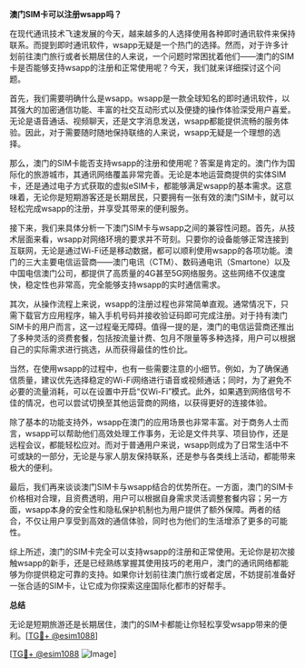 **澳门SIM卡可以注册wsapp吗？**

在现代通讯技术飞速发展的今天，越来越多的人选择使用各种即时通讯软件来保持联系。而提到即时通讯软件，wsapp无疑是一个热门的选择。然而，对于许多计划前往澳门旅行或者长期居住的人来说，一个问题时常困扰着他们——澳门的SIM卡是否能够支持wsapp的注册和正常使用呢？今天，我们就来详细探讨这个问题。

首先，我们需要明确什么是wsapp。wsapp是一款全球知名的即时通讯软件，以其强大的加密通信功能、丰富的社交互动形式以及便捷的操作体验深受用户喜爱。无论是语音通话、视频聊天，还是文字消息发送，wsapp都能提供流畅的服务体验。因此，对于需要随时随地保持联络的人来说，wsapp无疑是一个理想的选择。

那么，澳门的SIM卡能否支持wsapp的注册和使用呢？答案是肯定的。澳门作为国际化的旅游城市，其通讯网络覆盖非常完善。无论是本地运营商提供的实体SIM卡，还是通过电子方式获取的虚拟eSIM卡，都能够满足wsapp的基本需求。这意味着，无论你是短期游客还是长期居民，只要拥有一张有效的澳门SIM卡，就可以轻松完成wsapp的注册，并享受其带来的便利服务。

接下来，我们来具体分析一下澳门SIM卡与wsapp之间的兼容性问题。首先，从技术层面来看，wsapp对网络环境的要求并不苛刻。只要你的设备能够正常连接到互联网，无论是通过Wi-Fi还是移动数据，都可以顺利使用wsapp的各项功能。澳门的三大主要电信运营商——澳门电讯（CTM）、数码通电讯（Smartone）以及中国电信澳门公司，都提供了高质量的4G甚至5G网络服务。这些网络不仅速度快，稳定性也非常高，完全能够支持wsapp的实时通信需求。

其次，从操作流程上来说，wsapp的注册过程也非常简单直观。通常情况下，只需下载官方应用程序，输入手机号码并接收验证码即可完成注册。对于持有澳门SIM卡的用户而言，这一过程毫无障碍。值得一提的是，澳门的电信运营商还推出了多种灵活的资费套餐，包括按流量计费、包月不限量等多种选择，用户可以根据自己的实际需求进行挑选，从而获得最佳的性价比。

当然，在使用wsapp的过程中，也有一些需要注意的小细节。例如，为了确保通信质量，建议优先选择稳定的Wi-Fi网络进行语音或视频通话；同时，为了避免不必要的流量消耗，可以在设置中开启“仅Wi-Fi”模式。此外，如果遇到网络信号不佳的情况，也可以尝试切换至其他运营商的网络，以获得更好的连接体验。

除了基本的功能支持外，wsapp在澳门的应用场景也非常丰富。对于商务人士而言，wsapp可以帮助他们高效处理工作事务，无论是文件共享、项目协作，还是远程会议，都能轻松应对。而对于普通用户来说，wsapp则成为了日常生活中不可或缺的一部分，无论是与家人朋友保持联系，还是参与各类线上活动，都能带来极大的便利。

最后，我们再来谈谈澳门SIM卡与wsapp结合的优势所在。一方面，澳门的SIM卡价格相对合理，且资费透明，用户可以根据自身需求灵活调整套餐内容；另一方面，wsapp本身的安全性和隐私保护机制也为用户提供了额外保障。两者的结合，不仅让用户享受到高效的通信体验，同时也为他们的生活增添了更多的可能性。

综上所述，澳门的SIM卡完全可以支持wsapp的注册和正常使用。无论你是初次接触wsapp的新手，还是已经熟练掌握其使用技巧的老用户，澳门的通讯网络都能够为你提供稳定可靠的支持。如果你计划前往澳门旅行或者定居，不妨提前准备好一张合适的SIM卡，让它成为你探索这座国际化都市的好帮手。

**总结**

无论是短期旅游还是长期居住，澳门的SIM卡都能让你轻松享受wsapp带来的便利。[[TG💪+ @esim1088](https://t.me/s/esim1088)]

[[TG💪+ @esim1088](https://t.me/s/esim1088) ![Image](https://i.postimg.cc/4NQfJmqS/Snipaste-2025-05-13-00-14-12.png)]